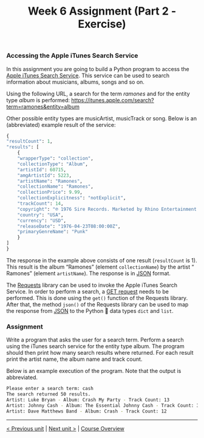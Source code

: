 ﻿---
title: "Week 6 Assignment (Part 2 - Exercise)"
language: "en"
published: true
tags: ["FH Aachen", "Python"]
---

### Accessing the Apple iTunes Search Service

In this assignment you are going to build a Python program to access the [
Apple iTunes Search Service](https://developer.apple.com/library/archive/documentation/AudioVideo/Conceptual/iTuneSearchAPI/Searching.html).
This service can be used to search information about musicians, albums, songs and so on.

Using the following URL, a search for the term _ramones_ and for the entity
type _album_ is performed: https://itunes.apple.com/search?term=ramones&entity=album

Other possible entity types are musicArtist, musicTrack or song. Below is an (abbreviated) example result of the service:

```Python
{
"resultCount": 1,
"results": [
    {
    "wrapperType": "collection",
    "collectionType": "Album",
    "artistId": 60715,
    "amgArtistId": 5223,
    "artistName": "Ramones",
    "collectionName": "Ramones",
    "collectionPrice": 9.99,
    "collectionExplicitness": "notExplicit",
    "trackCount": 14,
    "copyright": "℗ 1976 Sire Records. Marketed by Rhino Entertainment Company, a Warner Music Group Company.",
    "country": "USA",
    "currency": "USD",
    "releaseDate": "1976-04-23T08:00:00Z",
    "primaryGenreName": "Punk"
    }
]
}
```

The response in the example above consists of one result (`resultCount` is 1).
This result is the album “Ramones” (element `collectionName`) by the artist “
Ramones” (element `artistName`). The response is in [JSON](https://en.wikipedia.org/wiki/JSON) format.

The [Requests](https://docs.python-requests.org/en/latest/) library can be
used to invoke the Apple iTunes Search Service. In order to perform a search,
a [GET request](https://en.wikipedia.org/wiki/Hypertext_Transfer_Protocol#Request_methods)
needs to be performed. This is done using the `get()` function of the Requests
library. After that, the method `json()` of the Requests library can be used
to map the response from [JSON](https://en.wikipedia.org/wiki/JSON) to the
Python 🐍 data types `dict` and `list`.

### Assignment

Write a program that asks the user for a search term. Perform a search using
the iTunes search service for the entity type album. The program should then
print how many search results where returned. For each result print the artist
name, the album name and track count.

Below is an example execution of the program. Note that the output is abbreviated.

```zsh
Please enter a search term: cash
The search returned 50 results.
Artist: Luke Bryan - Album: Crash My Party - Track Count: 13
Artist: Johnny Cash - Album: The Essential Johnny Cash - Track Count: 36
Artist: Dave Matthews Band - Album: Crash - Track Count: 12
```

---

[< Previous unit](/teaching/python-mooc/week6_assignment_exercise_solution) | [Next unit >](/teaching/python-mooc/week6_assignment_questions) |
[Course Overview](/teaching/python-mooc)
